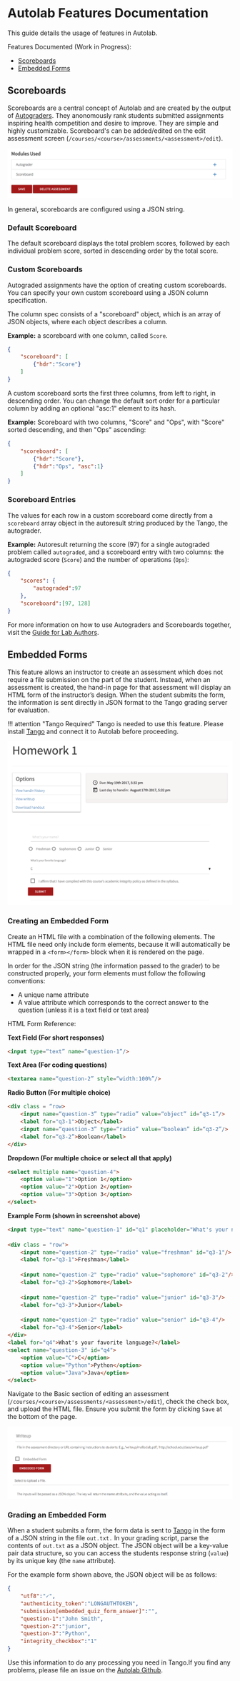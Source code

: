 # Autolab Features Documentation

This guide details the usage of features in Autolab.

Features Documented (Work in Progress):

* [Scoreboards](/features/#scoreboards) 
* [Embedded Forms](/features/#embedded-forms) 


## Scoreboards

Scoreboards are a central concept of Autolab and are created by the output of [Autograders](/lab/#writing-autograders). They anonomously rank students submitted assignments inspiring health competition and desire to improve. They are simple and highly customizable. Scoreboard's can be added/edited on the edit assessment screen (`/courses/<course>/assessments/<assessment>/edit`).

![Scoreboard Edit](/images/scoreboard_edit.png)

In general, scoreboards are configured using a JSON string.

### Default Scoreboard

The default scoreboard displays the total problem scores, followed by each individual problem score, sorted in descending order by the total score.

### Custom Scoreboards

Autograded assignments have the option of creating custom scoreboards. You can specify your own custom scoreboard using a JSON column specification.

The column spec consists of a "scoreboard" object, which is an array of JSON objects, where each object describes a column.

**Example:** a scoreboard with one column, called `Score`.
```json
{
	"scoreboard": [ 
		{"hdr":"Score"} 
	] 
}
```

A custom scoreboard sorts the first three columns, from left to right, in descending order. You can change the default sort order for a particular column by adding an optional "asc:1" element to its hash.

**Example:** Scoreboard with two columns, "Score" and "Ops", with "Score" sorted descending, and then "Ops" ascending:
```json
{
	"scoreboard": [ 
		{"hdr":"Score"}, 
		{"hdr":"Ops", "asc":1} 
	] 
}
```

### Scoreboard Entries

The values for each row in a custom scoreboard come directly from a `scoreboard` array object in the autoresult string produced by the Tango, the autograder.

**Example:** Autoresult returning the score (97) for a single autograded problem called `autograded`, and a scoreboard entry with two columns: the autograded score (`Score`) and the number of operations (`Ops`):

```json
{
	"scores": {
		"autograded":97
	}, 
	"scoreboard":[97, 128] 
}
``` 

For more information on how to use Autograders and Scoreboards together, visit the [Guide for Lab Authors](/lab).

## Embedded Forms

This feature allows an instructor to create an assessment which does not require a file submission on the part of the student. Instead, when an assessment is created, the hand-in page for that assessment will display an HTML form of the instructor’s design. When the student submits the form, the information is sent directly in JSON format to the Tango grading server for evaluation.

!!! attention "Tango Required"
	Tango is needed to use this feature. Please install [Tango](/tango) and connect it to Autolab before proceeding.


![Embedded Form](/images/embedded_quiz.png)

### Creating an Embedded Form

Create an HTML file with a combination of the following elements. The HTML file need only include form elements, because it will automatically be wrapped in a `<form></form>` block when it is rendered on the page.

In order for the JSON string (the information passed to the grader) to be constructed properly, your form elements must follow the following conventions:

* A unique name attribute
* A value attribute which corresponds to the correct answer to the question (unless it is a text field or text area)

HTML Form Reference:

**Text Field (For short responses)**
```html
<input type=“text” name=“question-1”/>
```

**Text Area (For coding questions)**
```html
<textarea name=“question-2” style=“width:100%”/>
```
**Radio Button (For multiple choice)**
```html
<div class = “row>
	<input name=“question-3” type=“radio” value=“object” id=“q3-1”/>
	<label for="q3-1">Object</label>
	<input name=“question-3” type=“radio” value=“boolean” id=“q3-2”/>
	<label for=“q3-2”>Boolean</label>
</div>
```

**Dropdown (For multiple choice or select all that apply)** 
```html
<select multiple name="question-4">
	<option value="1">Option 1</option>
	<option value="2">Option 2</option>
	<option value="3">Option 3</option>
</select>
```

**Example Form (shown in screenshot above)**
```html
<input type="text" name="question-1" id="q1" placeholder="What's your name?" />

<div class = "row">
	<input name="question-2" type="radio" value="freshman" id="q3-1"/>
	<label for="q3-1">Freshman</label>
	
	<input name="question-2" type="radio" value="sophomore" id="q3-2"/>
	<label for="q3-2">Sophomore</label>

	<input name="question-2" type="radio" value="junior" id="q3-3"/>
	<label for="q3-3">Junior</label>
	
	<input name="question-2" type="radio" value="senior" id="q3-4"/>
	<label for="q3-4">Senior</label>
</div>
<label for="q4">What's your favorite language?</label>
<select name="question-3" id="q4">
	<option value="C">C</option>
	<option value="Python">Python</option>
	<option value="Java">Java</option>
</select>
```
Navigate to the Basic section of editing an assessment (`/courses/<course>/assessments/<assessment>/edit`), check the check box, and upload the HTML file. Ensure you submit the form by clicking `Save` at the bottom of the page.

![Embedded Form Edit](/images/embedded_quiz_edit.png)

### Grading an Embedded Form

When a student submits a form, the form data is sent to [Tango](/tango) in the form of a JSON string in the file `out.txt.` In your grading script, parse the contents of `out.txt` as a JSON object. The JSON object will be a key-value pair data structure, so you can access the students response string (`value`) by its unique key (the `name` attribute).

For the example form shown above, the JSON object will be as follows:

```json
{
	"utf8":"✓",
	"authenticity_token":"LONGAUTHTOKEN",
	"submission[embedded_quiz_form_answer]":"",
	"question-1":"John Smith",
	"question-2":"junior",
	"question-3":"Python",
	"integrity_checkbox":"1"
}
```

Use this information to do any processing you need in Tango.If you find any problems, please file an issue on the [Autolab Github](https://github.com/autolab/Autolab).


